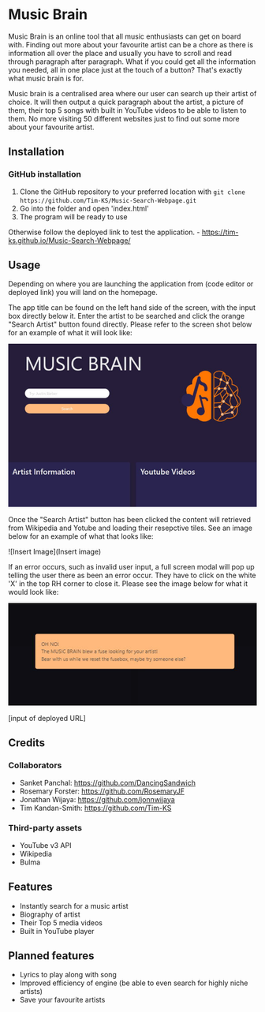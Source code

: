 # Music Brain

Music Brain is an online tool that all music enthusiasts can get on board with. Finding out more about your favourite artist can be a chore as there is information all over the place and usually you have to scroll and read through paragraph after paragraph. What if you could get all the information you needed, all in one place just at the touch of a button? That's exactly what music brain is for.

Music brain is a centralised area where our user can search up their artist of choice. It will then output a quick paragraph about the artist, a picture of them, their top 5 songs with built in YouTube videos to be able to listen to them. No more visiting 50 different websites just to find out some more about your favourite artist.

## Installation
### GitHub installation
1. Clone the GitHub repository to your preferred location with `git clone https://github.com/Tim-KS/Music-Search-Webpage.git`
2. Go into the folder and open 'index.html'
3. The program will be ready to use

Otherwise follow the deployed link to test the application. - https://tim-ks.github.io/Music-Search-Webpage/

## Usage

Depending on where you are launching the application from (code editor or deployed link) you will land on the homepage.

The app title can be found on the left hand side of the screen, with the input box directly below it. Enter the artist to be searched and click the orange "Search Artist" button found directly. Please refer to the screen shot below for an example of what it will look like:

 ![Image shows the landing page of Music Brain. The Music Brain icon sits to the RHS of the screen while the app title and search area sit to the left. Two tiles in a lighter shade of purple to the background sit empty with the headings of "Artist Information" and "Youtube videos".](./assets/images/landing-page.jpg)

Once the "Search Artist" button has been clicked the content will retrieved from Wikipedia and Yotube and loading their resepctive tiles. See an image below for an example of what that looks like:

![Insert Image](Insert image)

If an error occurs, such as invalid user input, a full screen modal will pop up telling the user there as been an error occur. They have to click on the white 'X' in the top RH corner to close it. Please see the image below for what it would look like:

 ![Image shows an example of the modal which is light orange in colour. The text says: OH NO! The MUSIC BRAIN blew a fuse looking for your artist! Bear with us while we reset the fusebox, maybe try someone else?](./assets/images/modal-example.jpg)

[input of deployed URL]

## Credits

### Collaborators
- Sanket Panchal: https://github.com/DancingSandwich
- Rosemary Forster: https://github.com/RosemaryJF
- Jonathan Wijaya: https://github.com/jonnwijaya
- Tim Kandan-Smith: https://github.com/Tim-KS

### Third-party assets
- YouTube v3 API
- Wikipedia
- Bulma

## Features
- Instantly search for a music artist
- Biography of artist
- Their Top 5 media videos
- Built in YouTube player

## Planned features
- Lyrics to play along with song
- Improved efficiency of engine (be able to even search for highly niche artists)
- Save your favourite artists
